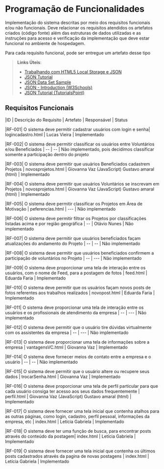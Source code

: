 # Programação de Funcionalidades

Implementação do sistema descritas por meio dos requisitos funcionais e/ou não funcionais. Deve relacionar os requisitos atendidos os artefatos criados (código fonte) além das estruturas de dados utilizadas e as instruções para acesso e verificação da implementação que deve estar funcional no ambiente de hospedagem.

Para cada requisito funcional, pode ser entregue um artefato desse tipo

> **Links Úteis**:
>
> - [Trabalhando com HTML5 Local Storage e JSON](https://www.devmedia.com.br/trabalhando-com-html5-local-storage-e-json/29045)
> - [JSON Tutorial](https://www.w3resource.com/JSON)
> - [JSON Data Set Sample](https://opensource.adobe.com/Spry/samples/data_region/JSONDataSetSample.html)
> - [JSON - Introduction (W3Schools)](https://www.w3schools.com/js/js_json_intro.asp)
> - [JSON Tutorial (TutorialsPoint)](https://www.tutorialspoint.com/json/index.htm)

## Requisitos Funcionais
|ID    | Descrição do Requisito  | Artefato | Responsável | Status 

|RF-001| O sistema deve permitir cadastrar usuários com login e senha| logincadastro.html | Lucas Vieira | Implementado

|RF-002| O sistema deve permitir classificar os usuários entre Voluntários e/ou Beneficiados | -- | -- | Não implementado, pois decidimos classificar somente a participação dentro do projeto

|RF-003| O sistema deve permitir que usuários Beneficiados cadastrem Projetos | novosprojetos.html | Giovanna Vaz (JavaScript) Gustavo amaral (html) | Implementado

|RF-004| O sistema deve permitir que usuários Voluntários se inscrevam em Projetos |  novosprojetos.html | Giovanna Vaz (JavaScript) Gustavo amaral (html) | Implementado

|RF-005| O sistema deve permitir classificar os Projetos em Área de Motivação | peferencias.html | --- | Não implementado

|RF-006| O sistema deve permitir filtrar os Projetos por classificações listadas acima e por região geográfica | -- | Otávio Nunes | Não implementado

|RF-007| O sistema deve permitir que usuários beneficiados façam atualizações do andamento do Projeto | -- | -- | Não implementado

|RF-008| O sistema deve permitir que usuários beneficiados confirmem a participação de voluntários no Projeto | -- | --- | Não implementado

|RF-009| O sistema deve proporcionar uma tela de interação entre os usuários, com o nome de Feed, para a postagem de fotos | feed.html | Eduarda Faria | Implementado

|RF-010| O sistema deve permitir que os usuários façam novos posts de fotos referentes aos trabalhos realizados | novopost.html | Eduarda Faria | Implementado

|RF-011| O sistema deve proporcionar uma tela de interação entre os usuários e os profissionais de atendimento da empresa | -- | --- | Não implementado

|RF-012| O sistema deve permitir que o usuário tire dúvidas virtualmente com os assistentes da empresa | -- | --- | Não implementado

|RF-013| O sistema deve proporcionar uma tela de informações sobre a empresa | vantagensVC.html | Giovanna Vaz | Implementado

|RF-014| O sistema deve fornecer meios de contato entre a empresa e o usuário | -- | -- | Não implementado

|RF-015| O sistema deve permitir que o usuário altere ou recupere seus dados  | trocarSenha.html | Giovanna Vaz | Implementado

|RF-016| O sistema deve proporcionar uma tela de perfil particular para que cada usuário consiga ter acesso aos seus dados frequentemente | perfil.html | Giovanna Vaz (JavaScript) Gustavo amaral (html) | Implementado

|RF-017| O sistema deve fornecer uma tela inicial que contenha atalhos para as outras páginas, como login, cadastro, perfil pessoal, informações da empresa, etc | index.html | Letícia Gabriela | Implementado

|RF-018| O sistema deve ter uma função de busca, para encontrar posts através do conteúdo da postagem| index.html | Letícia Gabriela | Implementado

|RF-019| O sistema deve fornecer uma tela inicial que contenha os últimos posts cadastrados através da pagina de novas postagens | index.html | Letícia Gabriela | Implementado

